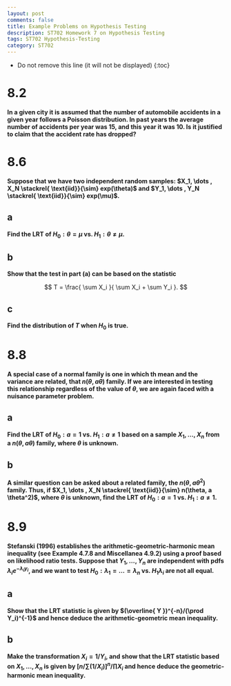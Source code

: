 ```yaml
---
layout: post
comments: false
title: Example Problems on Hypothesis Testing
description: ST702 Homework 7 on Hypothesis Testing
tags: ST702 Hypothesis-Testing
category: ST702
---
```


* Do not remove this line (it will not be displayed)
{:toc}


# 8.2
**In a given city it is assumed that the number of automobile accidents in a given year follows a Poisson distribution. In past years the average number of accidents per year was 15, and this year it was 10. Is it justified to claim that the accident rate has dropped?**




# 8.6
**Suppose that we have two independent random samples: $X_1, \dots , X_N \stackrel{ \text{iid}}{\sim} exp(\theta)$ and $Y_1, \dots , Y_N \stackrel{ \text{iid}}{\sim} exp(\mu)$.**

## a
**Find the LRT of $H_0: \theta = \mu \text{ vs. } H_1: \theta \neq \mu$.**


## b
**Show that the test in part (a) can be based on the statistic**

$$
T = \frac{ \sum X_i }{ \sum X_i + \sum Y_i }.
$$



## c
**Find the distribution of $T$ when $H_0$ is true.**





# 8.8
**A special case of a normal family is one in which th mean and the variance are related, that $n(\theta, a \theta)$ family. If we are interested in testing this relationship regardless of the value of $\theta$, we are again faced with a nuisance parameter problem.**

## a
**Find the LRT of $H_0: a = 1 \text{ vs. } H_1: a \neq 1$ based on a sample $X_1, \dots , X_n$ from a $n(\theta, a \theta)$ family, where $\theta$ is unknown.**




## b
**A similar question can be asked about a related family, the $n(\theta, a \theta^2)$ family. Thus, if $X_1, \dots , X_N \stackrel{ \text{iid}}{\sim} n(\theta, a \theta^2)$, where $\theta$ is unknown, find the LRT of $H_0: a = 1 \text{ vs. } H_1: a \neq 1$.**



# 8.9
**Stefanski (1996) establishes the arithmetic-geometric-harmonic mean inequality (see Example 4.7.8 and Miscellanea 4.9.2) using a proof based on likelihood ratio tests. Suppose that $Y_1, \dots , Y_n$ are independent with pdfs $\lambda_i e^{-\lambda_i y_i}$, and we want to test $H_0: \lambda_1 = \dots = \lambda_n \text{ vs. } H_1 \lambda_i \text{ are not all equal}$.**

## a
**Show that the LRT statistic is given by $(\overline{ Y })^{-n}/(\prod Y_i)^{-1}$ and hence deduce the arithmetic-geometric mean inequality.**



## b
**Make the transformation $X_i = 1/Y_i$, and show that the LRT statistic based on $X_1, \dots , X_n$ is given by $\Big[ n / \sum (1/X_i) \Big]^n / \prod X_i$ and hence deduce the geometric-harmonic mean inequality.**

